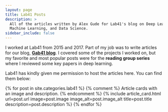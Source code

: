 ```yaml
---
layout: page
title: Lab41 Posts
description: >
  All of the articles written by Alex Gude for Lab41's blog on Deep Learning,
  Machine Learning, and Data Science.
sidebar_include: false
---
```


I worked at Lab41 from 2015 and 2017. Part of my job was to write articles for
our blog, [**Gab41 blog**][gab41]. I covered some of the projects I worked on,
but my favorite and most popular posts were for the **reading group series**
where I reviewed some key papers in deep learning.

[gab41]: https://gab41.lab41.org/

Lab41 has kindly given me permission to host the articles here. You can find
them below:

<div class="card-grid">
  {% for post in site.categories.lab41 %}
    {% comment %} Article cards with an image and description. {% endcomment %}
    {% include article_card.html
      url=post.url
      image=post.image
      image_alt=post.image_alt
      title=post.title
      description=post.description
    %}
  {% endfor %}
</div>
